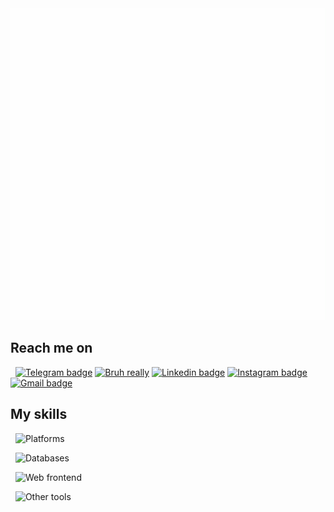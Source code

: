 <img src="webp/terminal.webp" width="600">

## Reach me on
&nbsp;
[![Telegram badge](https://img.shields.io/badge/telegram-%2326A5E4.svg?&style=for-the-badge&logo=telegram&logoColor=white)](https://t.me/grimerssy/)
[![Bruh really](https://img.shields.io/badge/onlyfans-%2300AFF0.svg?&style=for-the-badge&logo=onlyfans&logoColor=white)](https://youtu.be/dQw4w9WgXcQ)
[![Linkedin badge](https://img.shields.io/badge/linkedin-%230A66C2.svg?&style=for-the-badge&logo=linkedin&logoColor=white)](https://linkedin.com/in/grimerssy/)
[![Instagram badge](https://img.shields.io/badge/instagram-%23E4405F.svg?&style=for-the-badge&logo=instagram&logoColor=white)](https://www.instagram.com/grimerssy/)
[![Gmail badge](https://img.shields.io/badge/gmail-%23EA4335.svg?&style=for-the-badge&logo=gmail&logoColor=white)](mailto:grimerssy@gmail.com)


## My skills
&nbsp;
![Platforms](https://skillicons.dev/icons?i=go,dotnet,nodejs,solidity)

&nbsp;
![Databases](https://skillicons.dev/icons?i=postgres,mongo,redis)

&nbsp;
![Web frontend](https://skillicons.dev/icons?i=svelte,js,html,css)

&nbsp;
![Other tools](https://skillicons.dev/icons?i=git,docker,bash,vim)

